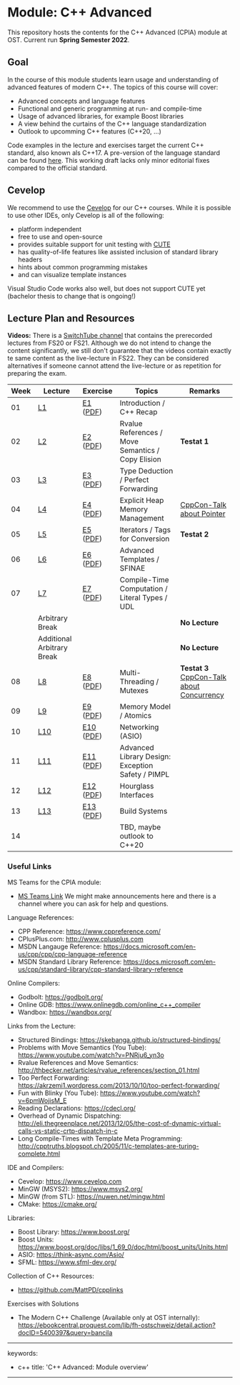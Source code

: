 # Module: C++ Advanced

This repository hosts the contents for the C++ Advanced (CPlA) module at
OST. Current run **Spring Semester 2022**.

## Goal

In the course of this module students learn usage and understanding of
advanced features of modern C++. The topics of this course will cover:

-   Advanced concepts and language features
-   Functional and generic programming at run- and compile-time
-   Usage of advanced libraries, for example Boost libraries
-   A view behind the curtains of the C++ language standardization
-   Outlook to upcomming C++ features (C++20, ...)

Code examples in the lecture and exercises target the current C++
standard, also known als C++17. A pre-version of the language standard
can be found
[here](http://www.open-std.org/jtc1/sc22/wg21/docs/papers/2017/n4659.pdf).
This working draft lacks only minor editorial fixes compared to the
official standard.


## Cevelop

We recommend to use the [Cevelop](https://www.cevelop.com) for our C++
courses. While it is possible to use other IDEs, only Cevelop is all of the following:

-   platform independent
-   free to use and open-source
-   provides suitable support for unit testing with
    [CUTE](https://www.cute-test.com)
-   has quality-of-life features like assisted inclusion of standard
    library headers
-   hints about common programming mistakes
-   and can visualize template instances

Visual Studio Code works also well, but does not support CUTE yet (bachelor thesis to change that is ongoing!)

## Lecture Plan and Resources

**Videos:** There is a [SwitchTube channel](https://tube.switch.ch/channels/2a2692d0) that contains the prerecorded lectures from FS20 or FS21. Although we do not intend to change the content significantly, we still don't guarantee that the videos contain exactly te same content as the live-lecture in FS22. They can be considered alternatives if someone cannot attend the live-lecture or as repetition for preparing the exam.

| Week | Lecture                | Exercise                                                                                | Topics                                                 | Remarks        |
|------|------------------------|-----------------------------------------------------------------------------------------|--------------------------------------------------------|----------------|
| 01   | [L1](week01) | [E1](week01/README.md) ([PDF](/../-/jobs/artifacts/master/file/week01.pdf?job=week01))   | Introduction / C++ Recap                              |                |
| 02   | [L2](week02) | [E2](week02/README.md) ([PDF](/../-/jobs/artifacts/master/file/week02.pdf?job=week02))   | Rvalue References / Move Semantics / Copy Elision     | **Testat 1**   |
| 03   | [L3](week03) | [E3](week03/README.md) ([PDF](/../-/jobs/artifacts/master/file/week03.pdf?job=week03))   | Type Deduction / Perfect Forwarding                   |                |
| 04   | [L4](week04) | [E4](week04/README.md) ([PDF](/../-/jobs/artifacts/master/file/week04.pdf?job=week04))   | Explicit Heap Memory Management                       | [CppCon-Talk about Pointer](https://www.youtube.com/watch?v=rqVWj0aVSxg)               |
| 05   | [L5](week05) | [E5](week05/README.md) ([PDF](/../-/jobs/artifacts/master/file/week05.pdf?job=week05))   | Iterators / Tags for Conversion                       | **Testat 2**   |
| 06   | [L6](week06) | [E6](week06/README.md) ([PDF](/../-/jobs/artifacts/master/file/week06.pdf?job=week06))   | Advanced Templates / SFINAE                           |                |
| 07   | [L7](week07) | [E7](week07/README.md) ([PDF](/../-/jobs/artifacts/master/file/week07.pdf?job=week07))   | Compile-Time Computation / Literal Types / UDL        |                |
|      | Arbitrary Break               |                                                                            |                                                       | **No Lecture** |
|      | Additional Arbitrary Break |                                                                            |                                                       | **No Lecture** |
| 08   | [L8](week08) | [E8](week08/README.md) ([PDF](/../-/jobs/artifacts/master/file/week08.pdf?job=week08))   | Multi-Threading / Mutexes                             | **Testat 3** <br/> [CppCon-Talk about Concurrency](https://www.youtube.com/watch?v=F6Ipn7gCOsY)   |
| 09   | [L9](week09) | [E9](week09/README.md) ([PDF](/../-/jobs/artifacts/master/file/week09.pdf?job=week09))   | Memory Model / Atomics                                |                |
| 10   | [L10](week10) | [E10](week10/README.md) ([PDF](/../-/jobs/artifacts/master/file/week10.pdf?job=week10)) | Networking (ASIO)                                     |                |
| 11   | [L11](week11) | [E11](week11/README.md) ([PDF](/../-/jobs/artifacts/master/file/week11.pdf?job=week11)) | Advanced Library Design: Exception Safety / PIMPL     |                |
| 12   | [L12](week12) | [E12](week12/README.md) ([PDF](/../-/jobs/artifacts/master/file/week12.pdf?job=week12)) | Hourglass Interfaces                                  |                |
| 13   | [L13](week13) | [E13](week13/README.md) ([PDF](/../-/jobs/artifacts/master/file/week13.pdf?job=week13)) | Build Systems                                         |                |
| 14   |  |  | TBD, maybe outlook to C++20                                          |                |



### Useful Links

MS Teams for the CPlA module:
* [MS Teams Link](https://teams.microsoft.com/l/team/19%3aXrP15EcbsSPRT36qJ01-7cLuEHGJJmmT8pdsRM8Ib9Q1%40thread.tacv2/conversations?groupId=99a61ef0-6ca5-466b-bd32-38fddb8deb11&tenantId=a6e70fa3-1c7a-4aa2-a25e-836eea52ca22)
We might make announcements here and there is a channel where you can ask for help and questions.


Language References:
* CPP Reference: https://www.cppreference.com/
* CPlusPlus.com: http://www.cplusplus.com
* MSDN Langauge Reference: https://docs.microsoft.com/en-us/cpp/cpp/cpp-language-reference
* MSDN Standard Library Reference: https://docs.microsoft.com/en-us/cpp/standard-library/cpp-standard-library-reference
 
Online Compilers:
* Godbolt: https://godbolt.org/
* Online GDB: https://www.onlinegdb.com/online_c++_compiler
* Wandbox: https://wandbox.org/

Links from the Lecture:
* Structured Bindings: https://skebanga.github.io/structured-bindings/
* Problems with Move Semantics (You Tube): https://www.youtube.com/watch?v=PNRju6_yn3o
* Rvalue References and Move Semantics: http://thbecker.net/articles/rvalue_references/section_01.html
* Too Perfect Forwarding: https://akrzemi1.wordpress.com/2013/10/10/too-perfect-forwarding/
* Fun with Blinky (You Tube): https://www.youtube.com/watch?v=6pmWojisM_E
* Reading Declarations: https://cdecl.org/
* Overhead of Dynamic Dispatching: http://eli.thegreenplace.net/2013/12/05/the-cost-of-dynamic-virtual-calls-vs-static-crtp-dispatch-in-c
* Long Compile-Times with Template Meta Programming: http://cpptruths.blogspot.ch/2005/11/c-templates-are-turing-complete.html

IDE and Compilers:
* Cevelop: https://www.cevelop.com
* MinGW (MSYS2): https://www.msys2.org/
* MinGW (from STL): https://nuwen.net/mingw.html
* CMake: https://cmake.org/

Libraries:
* Boost Library: https://www.boost.org/
* Boost Units: https://www.boost.org/doc/libs/1_69_0/doc/html/boost_units/Units.html
* ASIO: https://think-async.com/Asio/ 
* SFML: https://www.sfml-dev.org/

Collection of C++ Resources:
* https://github.com/MattPD/cpplinks

Exercises with Solutions
* The Modern C++ Challenge (Available only at OST internally): https://ebookcentral.proquest.com/lib/fh-ostschweiz/detail.action?docID=5400397&query=bancila

---
keywords:
- c++
title: 'C++ Advanced: Module overview'
---

